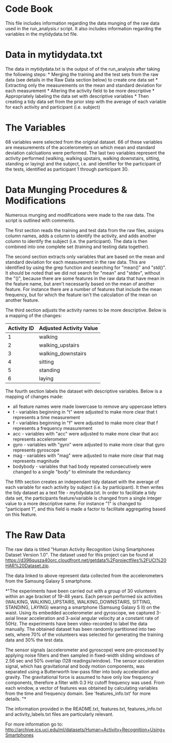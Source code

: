 Code Book
=================================
This file includes information regarding the data munging of the raw data used in the run_analysis.r script.  It also includes information regarding the variables in the mytidydata.txt file.

# Data in mytidydata.txt
The data in mytidydata.txt is the output of of the run_analysis after taking the following steps:
	* Merging the training and the test sets from the raw data (see details in the Raw Data section below) to create one data set
	* Extracting only the measurements on the mean and standard deviation for each measurement
	* Altering the activity field to be more descriptive
	* Appropriately labeling the data set with descriptive variables
	* Then creating a tidy data set from the prior step with the average of each variable for each activity and participant (i.e. subject)	
	
# The Variables
68 variables were selected from the original dataset.  66 of these variables are measurements of the accelerometers on which mean and standard deviation calcluations were performed.  The last two variables represent the activity performed (walking, walking upstairs, walking downstairs, sitting, standing or laying) and the subject, i.e. and identifier for the participant of the tests, identified as participant 1 through participant 30.

# Data Munging Procedures & Modifications
Numerous munging and modifications were made to the raw data.  The script is outlined with comments.

The first section reads the training and test data from the raw files, assigns column names, adds a column to identify the activity, and adds another column to identify the subject (i.e. the participant).  The data is then combined into one complete set (training and testing data together).

The second section extracts only variables that are based on the mean and standard deviation for each measurement in the raw data.  This are identified by using the grep function and searching for "mean()" and "std()".  It should be noted that we did not search for "mean" and "stdev", without the "()", because there are some features in the raw data that have mean in the feature name, but aren't necessarily based on the mean of another feature.  For instance there are a number of features that include the mean frequency, but for which the feature isn't the calculation of the mean on another feature.

The third section adjusts the activity names to be more descriptive.  Below is a mapping of the changes:

Activity ID | Adjusted Activity Value
------------|------------------------
1 | walking
2 | walking_upstairs
3 | walking_downstairs
4 | sitting
5 | standing
6 | laying

The fourth section labels the dataset with descriptive variables.  Below is a mapping of changes made:

* all feature names were made lowercase to remove any uppercase letters
* t - variables beginning in "t" were adjusted to make more clear that t represents a time measurement
* f - variables beginning in "f" were adjusted to make more clear that f represents a frequency measurement
* acc - variables with "acc" were adjusted to make more clear that acc represents accelerometer
* gyro - variables with "gyro" were adjusted to make more clear that gyro represents gyroscope
* mag - variables with "mag" were adjusted to make more clear that mag represents magnitude
* bodybody - variables that had body repeated consecutively were changed to a single "body" to eliminate the redundancy

The fifth section creates an independant tidy dataset with the average of each variable for each activity by subject (i.e. by participant).  It then writes the tidy dataset as a text file - mytidydata.txt.  In order to facilitate a tidy data set, the participants feature/variable is changed from a single integer value to a more descriptive name.  For instance "1" is changed to "participant 1", and this field is made a factor to facilitate aggregating based on this feature. 

# The Raw Data
The raw data is titled "Human Activity Recognition Using Smartphones Dataset Version 1.0".  The dataset used for this project can be found at https://d396qusza40orc.cloudfront.net/getdata%2Fprojectfiles%2FUCI%20HAR%20Dataset.zip.

The data linked to above represent data collected from the accelerometers from the Samsung Galaxy S smartphone.  

*"The experiments have been carried out with a group of 30 volunteers within an age bracket of 19-48 years. Each person performed six activities (WALKING, WALKING_UPSTAIRS, WALKING_DOWNSTAIRS, SITTING, STANDING, LAYING) wearing a smartphone (Samsung Galaxy S II) on the waist. Using its embedded accelerometer and gyroscope, we captured 3-axial linear acceleration and 3-axial angular velocity at a constant rate of 50Hz. The experiments have been video-recorded to label the data manually. The obtained dataset has been randomly partitioned into two sets, where 70% of the volunteers was selected for generating the training data and 30% the test data. 

The sensor signals (accelerometer and gyroscope) were pre-processed by applying noise filters and then sampled in fixed-width sliding windows of 2.56 sec and 50% overlap (128 readings/window). The sensor acceleration signal, which has gravitational and body motion components, was separated using a Butterworth low-pass filter into body acceleration and gravity. The gravitational force is assumed to have only low frequency components, therefore a filter with 0.3 Hz cutoff frequency was used. From each window, a vector of features was obtained by calculating variables from the time and frequency domain. See 'features_info.txt' for more details. "*

The information provided in the README.txt, features.txt, features_info.txt and activity_labels.txt files are particularly relevant.

For more information go to: http://archive.ics.uci.edu/ml/datasets/Human+Activity+Recognition+Using+Smartphones 
